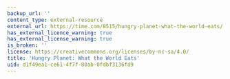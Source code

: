 ```yaml
---
backup_url: ''
content_type: external-resource
external_url: https://time.com/8515/hungry-planet-what-the-world-eats/
has_external_licence_warning: true
has_external_license_warning: true
is_broken: ''
license: https://creativecommons.org/licenses/by-nc-sa/4.0/
title: 'Hungry Planet: What the World Eats'
uid: d1f49ea1-ce61-4f7f-80ab-0fdbf3136fd9
---
```

